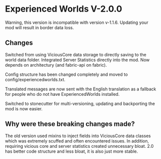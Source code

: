 # Experienced Worlds V-2.0.0

Warning, this version is incompatible with version v-1.1.6. Updating your mod will result in border data loss.

## Changes

Switched from using ViciousCore data storage to directly saving to the world data folder. Integrated Server Statistics directly into the mod.
Now depends on architectury (and fabric-api on fabric).

Config structure has been changed completely and moved to config/experiencedworlds.txt.

Translated messages are now sent with the English translation as a fallback for people who do not have ExperiencedWorlds installed.

Switched to stonecutter for multi-versioning, updating and backporting the mod is now easier.

## Why were these breaking changes made?

The old version used mixins to inject fields into ViciousCore data classes which was extremely scuffed and often encountered issues. In addition, requiring vicious core and server statistics created unnecessary bloat. 2.0 has better code structure and less bloat, it is also just more stable.